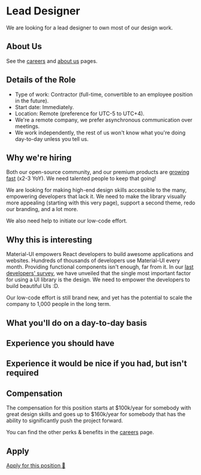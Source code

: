 # Lead Designer

<p class="description">We are looking for a lead designer to own most of our design work.</p>

## About Us

See the [careers](/company/careers/) and [about us](https://next.material-ui.com/branding/about/) pages.

## Details of the Role

- Type of work: Contractor (full-time, convertible to an employee position in the future).
- Start date: Immediately.
- Location: Remote (preference for UTC-5 to UTC+4).
- We're a remote company, we prefer asynchronous communication over meetings.
- We work independently, the rest of us won't know what you're doing day-to-day unless you tell us.

## Why we're hiring

Both our open-source community, and our premium products are [growing fast](https://www.similarweb.com/website/material-ui.com) (x2-3 YoY). We need talented people to keep that going!

We are looking for making high-end design skills accessible to the many, empowering developers that lack it. We need to make the library visually more appealing (starting with this very page), support a second theme, redo our branding, and a lot more.

We also need help to initiate our low-code effort.

## Why this is interesting

Material-UI empowers React developers to build awesome applications and websites. Hundreds of thousands of developers use Material-UI every month. Providing functional components isn't enough, far from it. In our [last developers' survey](https://material-ui.com/blog/2020-developer-survey-results/#6-what-are-your-key-criteria-when-choosing-a-ui-library), we have unveiled that the single most important factor for using a UI library is the design. We need to empower the developers to build beautiful UIs :D.

Our low-code effort is still brand new, and yet has the potential to scale the company to 1,000 people in the long term.

## What you'll do on a day-to-day basis

## Experience you should have

## Experience it would be nice if you had, but isn't required

## Compensation

The compensation for this position starts at \$100k/year for somebody with great design skills and goes up to $160k/year for somebody that has the ability to significantly push the project forward.

You can find the other perks & benefits in the [careers](/company/careers/#perks-amp-benefits) page.

## Apply

[Apply for this position 📮](https://airtable.com/shrHB2jnnhdtsGkEN)
